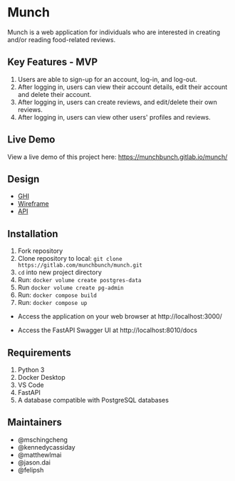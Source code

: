 # Munch

Munch is a web application for individuals who are interested in creating and/or reading food-related reviews.

## Key Features - MVP

1. Users are able to sign-up for an account, log-in, and log-out.
2. After logging in, users can view their account details, edit their account and delete their account.
3. After logging in, users can create reviews, and edit/delete their own reviews.
4. After logging in, users can view other users' profiles and reviews.

## Live Demo

View a live demo of this project here: https://munchbunch.gitlab.io/munch/

## Design

- [GHI](docs/ghi.md)
- [Wireframe](docs/wireframe.md)
- [API](docs/api.md)

## Installation

1. Fork repository
2. Clone repository to local: `git clone https://gitlab.com/munchbunch/munch.git`
3. `cd` into new project directory
4. Run: `docker volume create postgres-data`
5. Run `docker volume create pg-admin`
6. Run: `docker compose build`
7. Run: `docker compose up`

- Access the application on your web browser at http://localhost:3000/

- Access the FastAPI Swagger UI at http://localhost:8010/docs

## Requirements

1. Python 3
2. Docker Desktop
3. VS Code
4. FastAPI
5. A database compatible with PostgreSQL databases

## Maintainers

- @mschingcheng
- @kennedycassiday
- @matthewlmai
- @jason.dai
- @felipsh
